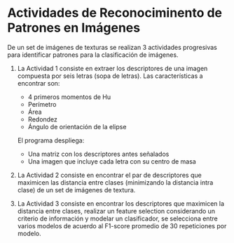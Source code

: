 # Actividades de Reconociminento de Patrones en Imágenes
De un set de imágenes de texturas se realizan 3 actividades progresivas para identificar patrones para la clasificación de imágenes.

1. La Actividad 1 consiste en extraer los descriptores de una imagen compuesta por seis letras (sopa de letras). Las características a encontrar son:
    - 4 primeros momentos de Hu  
    - Perímetro  
    - Área
    - Redondez
    - Ángulo de orientación de la elipse
      
    El programa despliega:
    - Una matriz con los descriptores antes señalados
    - Una imagen que incluye cada letra con su centro de masa

2. La Actividad 2 consiste en encontrar el par de descriptores que maximicen las distancia entre clases (minimizando la distancia intra clase) de un set de imágenes de textura.
3. La Actividad 3 consiste en encontrar los descriptores que maximicen la distancia entre clases, realizar un feature selection considerando un criterio de información y modelar un clasificador, se selecciona entre varios modelos de acuerdo al F1-score promedio de 30 repeticiones por modelo.
